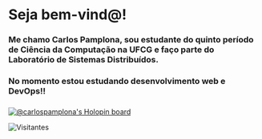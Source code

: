 # Seja bem-vind@!

###

### Me chamo Carlos Pamplona, sou estudante do quinto período de Ciência da Computação na UFCG e faço parte do Laboratório de Sistemas Distribuídos. 
### No momento estou estudando desenvolvimento web e DevOps!!

###

  [![@carlospamplona's Holopin board](https://holopin.me/carlospamplona)](https://holopin.io/@carlospamplona)

  ![Visitantes](https://visitor-badge.laobi.icu/badge?page_id=pamplonacarlos.pamplonacarlos&right_color=deepskyblue&left_text=Visitantes)
